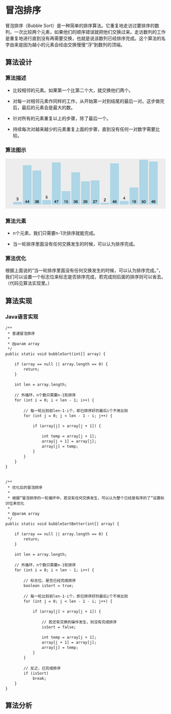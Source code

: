 # 冒泡排序 #

冒泡排序（Bubble Sort）是一种简单的排序算法。它重复地走访过要排序的数列，一次比较两个元素，如果他们的顺序错误就把他们交换过来。走访数列的工作是重复地进行直到没有再需要交换，也就是说该数列已经排序完成。这个算法的名字由来是因为越小的元素会经由交换慢慢“浮”到数列的顶端。

## 算法设计 ##

### 算法描述 ###

- 比较相邻的元素。如果第一个比第二个大，就交换他们两个。

- 对每一对相邻元素作同样的工作，从开始第一对到结尾的最后一对。这步做完后，最后的元素会是最大的数。

- 针对所有的元素重复以上的步骤，除了最后一个。

- 持续每次对越来越少的元素重复上面的步骤，直到没有任何一对数字需要比较。

### 算法图示 ###

![](resource/bubble_sort_img1.gif)

### 算法元素 ###

- n个元素，我们只需要n-1次排序就能完成。
 
- 当一轮排序里面没有任何交换发生的时候，可以认为排序完成。

### 算法优化

根据上面说的“当一轮排序里面没有任何交换发生的时候，可以认为排序完成。”，我们可以设置一个标志位来标志是否排序完成，若完成则后面的排序则可以省去。（代码见算法实现里。）

## 算法实现 ##

### Java语言实现


	/**
	 * 普通冒泡排序
	 * 
	 * @param array
	 */
	public static void bubbleSort(int[] array) {

		if (array == null || array.length == 0) {
			return;
		}

		int len = array.length;

		// 外循环，n个数只需要n-1轮排序
		for (int i = 0; i < len - 1; i++) {

			// 每一轮比较前len-1-i个，即已排序好的最后i个不用比较
			for (int j = 0; j < len - 1 - i; j++) {

				if (array[j] > array[j + 1]) {

					int temp = array[j + 1];
					array[j + 1] = array[j];
					array[j] = temp;
				}
			}
		}
	}

	
	/**
	 * 优化后的冒泡排序
	 * 
	 * 根据“冒泡排序的一轮循环中，若没有任何交换发生，可以认为整个已经是有序的了”设置标识位来优化
	 * 
	 * @param array
	 */
	public static void bubbleSortBetter(int[] array) {

		if (array == null || array.length == 0) {
			return;
		}

		int len = array.length;

		// 外循环，n个数只需要n-1轮排序
		for (int i = 0; i < len - 1; i++) {

			// 标志位，是否已经完成排序
			boolean isSort = true;

			// 每一轮比较前len-1-i个，即已排序好的最后i个不用比较
			for (int j = 0; j < len - 1 - i; j++) {

				if (array[j] > array[j + 1]) {

					// 若还有交换的操作发生，则没有完成排序
					isSort = false;

					int temp = array[j + 1];
					array[j + 1] = array[j];
					array[j] = temp;
				}
			}
			
			// 反之，已完成排序
			if (isSort)
				break;
		}
	}

## 算法分析 ##